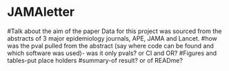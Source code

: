 # JAMAletter
#Talk about the aim of the paper
Data for this project was sourced from the abstracts of 3 major epidemiology journals, APE, JAMA and Lancet.
#how was the pval pulled from the abstract (say where code can be found and which software was used)- was it only pvals? or CI and OR?
#Figures and tables-put place holders
#summary-of result? or of READme?
